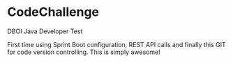 # CodeChallenge
DBOI Java Developer Test

First time using Sprint Boot configuration, REST API calls and finally this GIT for code version controlling.
This is simply awesome!



